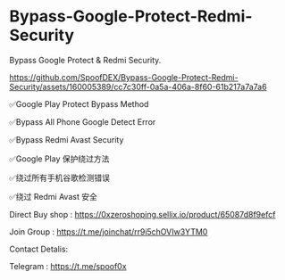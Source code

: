 # Bypass-Google-Protect-Redmi-Security
Bypass Google Protect &amp; Redmi Security.



https://github.com/SpoofDEX/Bypass-Google-Protect-Redmi-Security/assets/160005389/cc7c30ff-0a5a-406a-8f60-61b217a7a7a6





✅Google Play Protect Bypass Method

✅Bypass All Phone Google Detect Error

✅Bypass Redmi Avast Security

✅Google Play 保护绕过方法

✅绕过所有手机谷歌检测错误

✅绕过 Redmi Avast 安全

Direct Buy shop : https://0xzeroshoping.sellix.io/product/65087d8f9efcf

Join Group : https://t.me/joinchat/rr9i5chOVIw3YTM0

Contact Detalis:

Telegram : https://t.me/spoof0x
